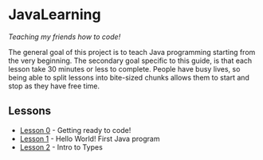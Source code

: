 # JavaLearning

_Teaching my friends how to code!_

The general goal of this project is to teach Java programming starting from the very beginning. The secondary goal 
specific to this guide, is that each lesson take 30 minutes or less to complete. People have busy lives, so being 
able to split lessons into bite-sized chunks allows them to start and stop as they have free time.

## Lessons

* [Lesson 0](lesson-000/lesson-000.md) - Getting ready to code!
* [Lesson 1](lesson-001/lesson-001.md) - Hello World! First Java program
* [Lesson 2](lesson-002/lesson-002.md) - Intro to Types